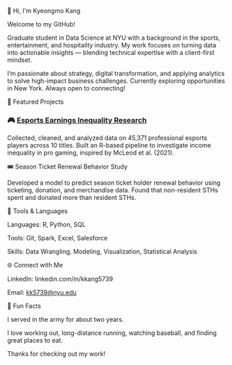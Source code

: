 👋 Hi, I'm Kyeongmo Kang

Welcome to my GitHub!

Graduate student in Data Science at NYU with a background in the sports, entertainment, and hospitality industry. My work focuses on turning data into actionable insights — blending technical expertise with a client-first mindset.

I’m passionate about strategy, digital transformation, and applying analytics to solve high-impact business challenges. Currently exploring opportunities in New York. Always open to connecting!

🔬 Featured Projects

### 🎮 [Esports Earnings Inequality Research](https://github.com/kk5739/esports-earning-inequality-research)

Collected, cleaned, and analyzed data on 45,371 professional esports players across 10 titles. Built an R-based pipeline to investigate income inequality in pro gaming, inspired by McLeod et al. (2021).

🎟️ Season Ticket Renewal Behavior Study

Developed a model to predict season ticket holder renewal behavior using ticketing, donation, and merchandise data. Found that non-resident STHs spent and donated more than resident STHs.

🧰 Tools & Languages

Languages: R, Python, SQL

Tools: Git, Spark, Excel, Salesforce

Skills: Data Wrangling, Modeling, Visualization, Statistical Analysis

🌐 Connect with Me

LinkedIn: linkedin.com/in/kkang5739

Email: kk5739@nyu.edu

🎯 Fun Facts

I served in the army for about two years.

I love working out, long-distance running, watching baseball, and finding great places to eat.

Thanks for checking out my work!
